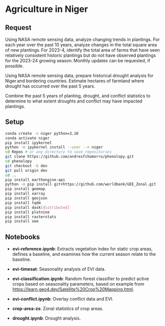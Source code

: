 # Agriculture in Niger

## Request

Using NASA remote sensing data, analyze changing trends in plantings. For each year over the past 10 years, analyze changes in the total square area of new plantings. For 2023-4, identify the total area of farms that have seen relatively consistent historic plantings but do not have observed plantings for the 2023-24 growing season. Monthly updates can be requested, if possible.

Using NASA remote sensing data, prepare historical drought analysis for Niger and bordering countries. Estimate hectares of farmland where drought has occurred over the past 5 years.

Combine the past 5 years of planting, drought, and conflict statistics to determine to what extent droughts and conflict may have impacted plantings.

## Setup

```bash
conda create -n niger python=3.10
conda activate niger
pip install ipykernel
python -m ipykernel install --user --n niger
cd Repos # or any directory to save repositories
git clone https://github.com/andresfchamorro/phenolopy.git
cd phenolopy
git checkout -b dev
git pull origin dev
cd ..
pip install earthengine-api
python -m pip install git+https://github.com/worldbank/GEE_Zonal.git
pip install geemap
pip install xarray
pip install geojson
pip install tqdm
pip install dask[distributed]
pip install plotnine
pip install rasterstats
pip install xee
```

## Notebooks

- **evi-reference.ipynb**: Extracts vegetation index for static crop areas, defines a baseline, and examines how the current season relate to the baseline.

- **evi-timesat**: Seasonality analysis of EVI data.

- **evi-classification.ipynb**: Random forest classifier to predict active crops based on seasonality parameters, based on example from https://learn.geo4.dev/Satellite%20Crop%20Mapping.html.

- **evi-conflict.ipynb**: Overlay conflict data and EVI.

- **crop-area-zs**: Zonal statistics of crop areas.

- **drought.ipynb**: Drought analysis.

